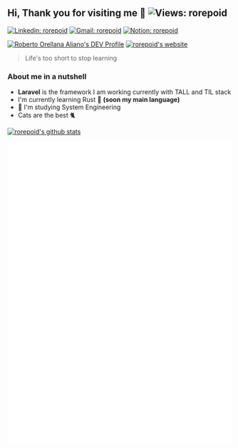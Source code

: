 ## Hi, Thank you for visiting me 👋 ![Views: rorepoid](https://komarev.com/ghpvc/?username=rorepoid)

[![Linkedin: rorepoid](https://img.shields.io/badge/-LinkedIn-blue?logo=Linkedin&logoColor=white&link=https://www.linkedin.com/in/rorepoid/)](https://www.linkedin.com/in/rorepoid/)
[![Gmail: rorepoid](https://img.shields.io/badge/Gmail--red?&logo=Gmail&style=social)](mailto:rorellanaye@gmail.com)
[![Notion: rorepoid](https://img.shields.io/badge/Resume--red?&logo=Notion&style=social)](https://www.notion.so/Roberto-Orellana-84100d908f9a4d73bad01e391a86f53e)

<a href="https://dev.to/rorepoid"><img src="https://d2fltix0v2e0sb.cloudfront.net/dev-badge.svg" alt="Roberto Orellana Aliano's DEV Profile" height="30" width="30"></a>
<a href="https://rorepoid.github.io"><img src="https://avatars0.githubusercontent.com/u/43040385" alt="rorepoid's website" height="30" width="30"></a>

> Life's too short to stop learning

### About me in a nutshell
- **Laravel** is the framework I am working currently with TALL and TIL stack
- I'm currently learning Rust 🦀 **(soon my main language)**
- 📕 I'm studying System Engineering
- Cats are the best 🐈

[![rorepoid's github stats](https://github-readme-stats.vercel.app/api?username=rorepoid&show_icons=true)](https://github.com/anuraghazra/github-readme-stats)

![Metrics](https://github.com/rorepoid/rorepoid/blob/master/metrics.svg)


